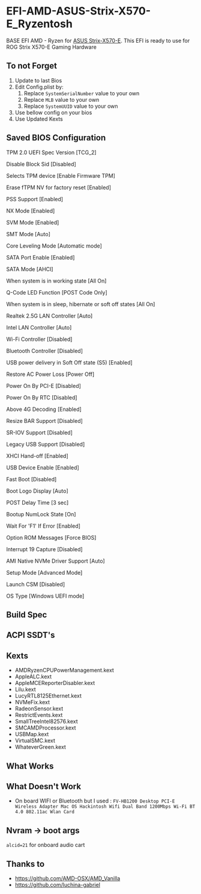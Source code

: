 # EFI-AMD-ASUS-Strix-X570-E_Ryzentosh
BASE EFI AMD - Ryzen for [ASUS Strix-X570-E](https://rog.asus.com/motherboards/rog-strix/rog-strix-x570-e-gaming-model/).
This EFI is ready to use for ROG Strix X570-E Gaming Hardware 

## To not Forget
1. Update to last Bios 
2. Edit Config.plist by:
   1. Replace `SystemSerialNumber` value to your own 
   2. Replace `MLB` value to your own 
   3. Replace `SystemUUID` value to your own
3. Use bellow config on your bios
4. Use Updated Kexts

## Saved BIOS Configuration 
TPM 2.0 UEFI Spec Version [TCG_2]

Disable Block Sid [Disabled]

Selects TPM device [Enable Firmware TPM]

Erase fTPM NV for factory reset [Enabled]

PSS Support [Enabled]

NX Mode [Enabled]

SVM Mode [Enabled]

SMT Mode [Auto]

Core Leveling Mode [Automatic mode]

SATA Port Enable [Enabled]

SATA Mode [AHCI]

When system is in working state [All On]

Q-Code LED Function [POST Code Only]

When system is in sleep, hibernate or soft off states [All On]

Realtek 2.5G LAN Controller [Auto]

Intel LAN Controller [Auto]

Wi-Fi Controller [Disabled]

Bluetooth Controller [Disabled]

USB power delivery in Soft Off state (S5) [Enabled]

Restore AC Power Loss [Power Off]

Power On By PCI-E [Disabled]

Power On By RTC [Disabled]

Above 4G Decoding [Enabled]

Resize BAR Support [Disabled]

SR-IOV Support [Disabled]

Legacy USB Support [Disabled]

XHCI Hand-off [Enabled]

USB Device Enable [Enabled]

Fast Boot [Disabled]

Boot Logo Display [Auto]

POST Delay Time [3 sec]

Bootup NumLock State [On]

Wait For 'F1' If Error [Enabled]

Option ROM Messages [Force BIOS]

Interrupt 19 Capture [Disabled]

AMI Native NVMe Driver Support [Auto]

Setup Mode [Advanced Mode]

Launch CSM [Disabled]

OS Type [Windows UEFI mode]


## Build Spec

## ACPI SSDT's

## Kexts
- AMDRyzenCPUPowerManagement.kext
- AppleALC.kext
- AppleMCEReporterDisabler.kext
- Lilu.kext
- LucyRTL8125Ethernet.kext
- NVMeFix.kext
- RadeonSensor.kext
- RestrictEvents.kext
- SmallTreeIntel82576.kext
- SMCAMDProcessor.kext
- USBMap.kext
- VirtualSMC.kext
- WhateverGreen.kext


## What Works

## What Doesn't Work
- On board WIFI or Bluetooth but I used : `FV-HB1200 Desktop PCI-E Wireless Adapter Mac OS Hackintosh Wifi Dual Band 1200Mbps Wi-Fi BT 4.0 802.11ac Wlan Card`

## Nvram -> boot args
`alcid=21` for onboard audio cart

## Thanks to 
- https://github.com/AMD-OSX/AMD_Vanilla
- https://github.com/luchina-gabriel

